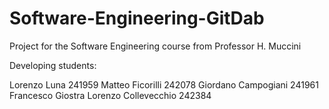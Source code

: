 # Software-Engineering-GitDab
Project for the Software Engineering course from Professor H. Muccini

Developing students:

Lorenzo Luna 241959
Matteo Ficorilli 242078
Giordano Campogiani 241961
Francesco Giostra
Lorenzo Collevecchio 242384
